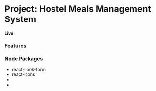 # Project: Hostel Meals Management System
#### Live: 

### Features 

### Node Packages
- react-hook-form
- react-icons
- 
- 